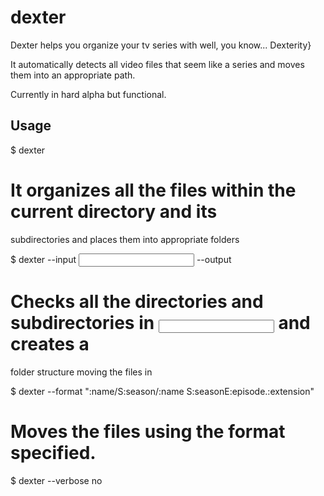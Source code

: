 # dexter

Dexter helps you organize your tv series with well, you know... Dexterity}

It automatically detects all video files that seem like a series and moves them
into an appropriate path.

Currently in hard alpha but functional.

## Usage

  $ dexter
  # It organizes all the files within the current directory and its
  subdirectories and places them into appropriate folders

  $ dexter --input <input> --output <output>
  # Checks all the directories and subdirectories in <input> and creates a
  folder structure moving the files in <output>

  $ dexter --format ":name/S:season/:name S:seasonE:episode.:extension" 
  # Moves the files using the format specified.

  $ dexter --verbose no
